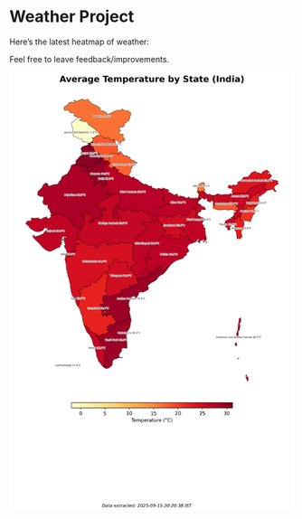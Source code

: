 # Weather Project

Here’s the latest heatmap of weather:

Feel free to leave feedback/improvements.

![India Heatmap](docs/assets/india_heatmap.png?v=C827C0)
